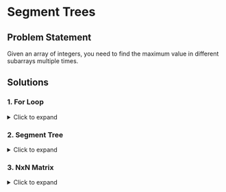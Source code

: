 # Segment Trees

## Problem Statement
Given an array of integers, you need to find the maximum value in different subarrays multiple times.

## Solutions

### 1. For Loop
<details>
  <summary>Click to expand</summary>
  
  **Approach:** Iterate through the specified subarray and find the maximum value.

  - **Time Complexity:** O(n) for each query, where n is the size of the subarray.
  - **Space Complexity:** O(1), as no extra space is required.
</details>

### 2. Segment Tree
<details>
  <summary>Click to expand</summary>
  
  **Approach:** Build a segment tree from the array, and use it to efficiently find the maximum value in a given range.

  - **Time Complexity:** 
    - Building the tree: O(n), where n is the size of the array.
    - Querying for the maximum: O(log n) for each query.
  - **Space Complexity:** O(n), as the segment tree requires additional space proportional to the size of the array.
</details>

### 3. NxN Matrix
<details>
  <summary>Click to expand</summary>
  
  **Approach:** Create an nxn matrix where each cell (i, j) stores the maximum value in the subarray from index i to j.

  - **Time Complexity:** 
    - Building the matrix: O(n^2), where n is the size of the array.
    - Querying for the maximum: O(1) for each query.
  - **Space Complexity:** O(n^2), as the matrix requires additional space proportional to the square of the size of the array.
</details>
